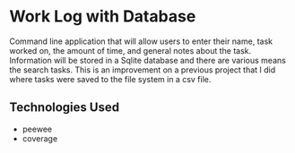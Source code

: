 # Work Log with Database
Command line application that will allow users to enter their name, task worked on, the amount of time, and general notes about the task.
Information will be stored in a Sqlite database and there are various means the search tasks. This is an improvement on a previous project that I did where
tasks were saved to the file system in a csv file.

## Technologies Used
* peewee 
* coverage 